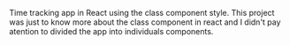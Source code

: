 Time tracking app in React using the class component style. 
This project was just to know more about the class component in react and I didn't pay atention to divided the app into individuals components.
